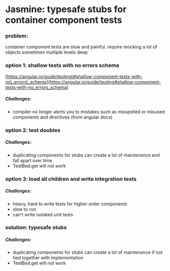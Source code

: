 # Jasmine: typesafe stubs for container component tests

### problem:

container component tests are slow and painful. require mocking a lot of objects sometimes multiple levels deep

### option 1: shallow tests with no errors schema

[https://angular.io/guide/testing\#shallow-component-tests-with-no\_errors\_schema](https://angular.io/guide/testing#shallow-component-tests-with-no_errors_schema)

##### Challenges:

* compiler no longer alerts you to mistakes such as misspelled or misused components and directives \(from angular docs\)

### option 2: test doubles

##### Challenges:

* duplicating components for stubs can create a lot of maintenance and fall apart over time
* TestBed.get will not work 

### option 3: load all children and write integration tests

##### Challenges:

* heavy, hard to write tests for higher order components
* slow to run
* can't write isolated unit tests

### solution: typesafe stubs

##### Challenges:

* duplicating components for stubs can create a lot of maintenance if not tied together with implementation
* TestBed.get will not work 



